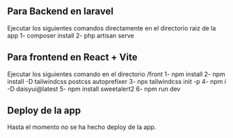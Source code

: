 ## Para Backend en laravel

Ejecutar los siguientes comandos directamente en el directorio raiz de la app
1- composer install
2- php artisan serve


## Para frontend en React + Vite

Ejecutar los siguientes comando en el directorio /front
1- npm install
2- npm install -D tailwindcss postcss autoprefixer
3- npx tailwindcss init -p
4- npm i -D daisyui@latest
5- npm install sweetalert2
6- npm run dev

## Deploy de la app

Hasta el momento no se ha hecho deploy de la app.
